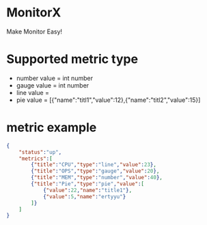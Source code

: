 # MonitorX
Make Monitor Easy!


# Supported metric type
* number
  value = int number
* gauge
  value = int number
* line
  value =
* pie
  value = [{"name":"titl1","value":12},{"name":"titl2","value":15}]

# metric example
``` json
{
    "status":"up",
    "metrics":[
        {"title":"CPU","type":"line","value":23},
        {"title":"OPS","type":"gauge","value":20},
        {"title":"MEM","type":"number","value":40},
        {"title":"Pie","type":"pie","value":[
            {"value":22,"name":"title1"},
            {"value":5,"name":"ertyyu"}
        ]}
    ]
}
```
